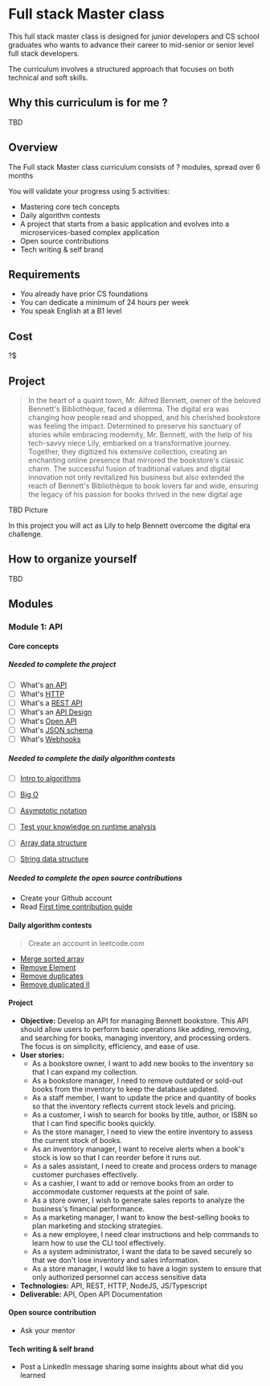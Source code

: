 # Full stack Master class

This full stack master class is designed for junior developers and CS school graduates who wants to advance their career to mid-senior or senior level full stack developers.

The curriculum involves a structured approach that focuses on both technical and soft skills.

## Why this curriculum is for me ?

TBD

## Overview 

The Full stack Master class curriculum consists of ? modules, spread over 6 months

You will validate your progress using 5 activities:

- Mastering core tech concepts
- Daily algorithm contests
- A project that starts from a basic application and evolves into a microservices-based complex application
- Open source contributions
- Tech writing & self brand

## Requirements

- You already have prior CS foundations
- You can dedicate a minimum of 24 hours per week
- You speak English at a B1 level

## Cost

?$

## Project

> In the heart of a quaint town, Mr. Alfred Bennett, owner of the beloved Bennett's Bibliothèque, faced a dilemma. The digital era was changing how people read and shopped, and his cherished bookstore was feeling the impact. Determined to preserve his sanctuary of stories while embracing modernity, Mr. Bennett, with the help of his tech-savvy niece Lily, embarked on a transformative journey. Together, they digitized his extensive collection, creating an enchanting online presence that mirrored the bookstore's classic charm. The successful fusion of traditional values and digital innovation not only revitalized his business but also extended the reach of Bennett's Bibliothèque to book lovers far and wide, ensuring the legacy of his passion for books thrived in the new digital age

TBD Picture

In this project you will act as Lily to help Bennett overcome the digital era challenge.


## How to organize yourself

TBD


## Modules 

### Module 1: API

#### Core concepts

##### Needed to complete the project

- [ ] What's [an API](https://www.youtube.com/watch?v=GR_ZT3_2wAg&ab_channel=ErikWilde)
- [ ] What's [HTTP](https://www.youtube.com/watch?v=0OrmKCB0UrQ&ab_channel=HusseinNasser)
- [ ] What's a [REST API](https://restfulapi.net/)
- [ ] What's an [API Design](https://www.postman.com/api-platform/api-design/#:~:text=API%20design%20is%20the%20process,in%20a%20standardized%20specification%20format.)
- [ ] What's [Open API](https://apihandyman.io/what-is-the-openapi-specification/)
- [ ] What's [JSON schema](https://www.youtube.com/watch?v=dtLl37W68g8&ab_channel=ErikWilde)
- [ ] What's [Webhooks](https://www.youtube.com/watch?v=rAv4ZLGM22Q&ab_channel=JamesPerkins)

##### Needed to complete the daily algorithm contests

- [ ] [Intro to algorithms](https://www.youtube.com/watch?v=rL8X2mlNHPM&list=PL8dPuuaLjXtNlUrzyH5r6jN9ulIgZBpdo&ab_channel=CrashCourse)
- [ ] [Big O](https://www.youtube.com/watch?v=v4cd1O4zkGw&ab_channel=HackerRank)
- [ ] [Asymptotic notation](https://www.khanacademy.org/computing/computer-science/algorithms/asymptotic-notation/a/asymptotic-notation)
- [ ] [Test your knowledge on runtime analysis](https://techdevguide.withgoogle.com/resources/test-your-knowledge-of-runtime-analysis/#!)
- [ ] [Array data structure](https://www.youtube.com/watch?v=B2KusJcbVIg&ab_channel=TechWithTim)
- [ ] [String data structure](https://www.youtube.com/watch?v=JtGf4FjhJ_k&ab_channel=SESVTutorial)


##### Needed to complete the open source contributions

- Create your Github account 
- Read [First time contribution guide](https://github.com/firstcontributions/first-contributions#first-contributions)



#### Daily algorithm contests

> Create an account in leetcode.com

- [Merge sorted array](https://leetcode.com/problems/merge-sorted-array/?envType=study-plan-v2&envId=top-interview-150)
- [Remove Element](https://leetcode.com/problems/remove-element/?envType=study-plan-v2&envId=top-interview-150)
- [Remove duplicates](https://leetcode.com/problems/remove-duplicates-from-sorted-array/?envType=study-plan-v2&envId=top-interview-150)
- [Remove duplicated II](https://leetcode.com/problems/remove-duplicates-from-sorted-array-ii/?envType=study-plan-v2&envId=top-interview-150)


#### Project
- **Objective:** Develop an API for managing Bennett bookstore. This API should allow users to perform basic operations like adding, removing, and searching for books, managing inventory, and processing orders. The focus is on simplicity, efficiency, and ease of use. 
- **User stories:**
  - As a bookstore owner, I want to add new books to the inventory so that I can expand my collection.
  - As a bookstore manager, I need to remove outdated or sold-out books from the inventory to keep the database updated.
  - As a staff member, I want to update the price and quantity of books so that the inventory reflects current stock levels and pricing.
  - As a customer, I wish to search for books by title, author, or ISBN so that I can find specific books quickly.
  - As the store manager, I need to view the entire inventory to assess the current stock of books.
  - As an inventory manager, I want to receive alerts when a book's stock is low so that I can reorder before it runs out.
  - As a sales assistant, I need to create and process orders to manage customer purchases effectively.
  - As a cashier, I want to add or remove books from an order to accommodate customer requests at the point of sale.
  - As a store owner, I wish to generate sales reports to analyze the business's financial performance.
  - As a marketing manager, I want to know the best-selling books to plan marketing and stocking strategies.
  - As a new employee, I need clear instructions and help commands to learn how to use the CLI tool effectively.
  - As a system administrator, I want the data to be saved securely so that we don't lose inventory and sales information.
  - As a store manager, I would like to have a login system to ensure that only authorized personnel can access sensitive data
- **Technologies:** API, REST, HTTP, NodeJS, JS/Typescript
- **Deliverable:** API, Open API Documentation


#### Open source contribution

- Ask your mentor


#### Tech writing & self brand

- Post a LinkedIn message sharing some insights about what did you learned

